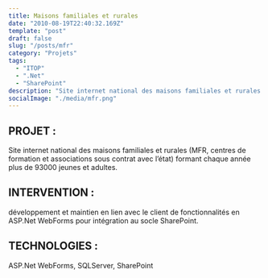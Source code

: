 ```yaml
---
title: Maisons familiales et rurales
date: "2010-08-19T22:40:32.169Z"
template: "post"
draft: false
slug: "/posts/mfr"
category: "Projets"
tags:
  - "ITOP"
  - ".Net"
  - "SharePoint"
description: "Site internet national des maisons familiales et rurales (MFR, centres de formation et associations sous contrat avec l’état) formant chaque année plus de 93000 jeunes et adultes."
socialImage: "./media/mfr.png"
---
```


## PROJET : 
Site internet national des maisons familiales et rurales (MFR, centres de formation et associations sous contrat avec l’état) formant chaque année plus de 93000 jeunes et adultes.
## INTERVENTION : 
développement et maintien en lien avec le client de fonctionnalités en ASP.Net WebForms pour intégration au socle SharePoint.
## TECHNOLOGIES : 
ASP.Net WebForms, SQLServer, SharePoint
